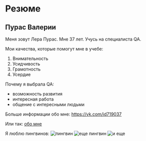 

# Резюме
## Пурас Валерии

Меня зовут Лера Пурас. 
Мне 37 лет.
Учусь на специалиста QA.

Мои качества, которые помогут мне в учебе:
1. Внимательность
2. Усидчивость 
3. Грамотность 
4. Усердие 

Почему я выбрала QA:
* возможность развития
* интересная работа
* общение с интересными людьми 

Больше информации обо мне: <https://vk.com/id719037>

Или так:
[обо мне](https://vk.com/id719037)

Я люблю пингвинов:
![пингвин](https://cdn.tripster.ru/thumbs2/69be22c8-1ee7-11ef-98f9-9601dc54faa2.1220x600.jpeg)
![еще пингвин](https://www.krinfo.ru/content/upload/article_image_11121.jpg)
![и еще](https://poisknews.ru/wp-content/uploads/2025/02/000-3.jpg)